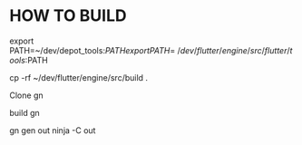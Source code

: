 

HOW TO BUILD
=============


export PATH=~/dev/depot_tools:$PATH
export PATH=~/dev/flutter/engine/src/flutter/tools:$PATH


cp -rf ~/dev/flutter/engine/src/build .


Clone gn

build gn

gn gen out
ninja -C out
